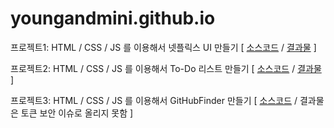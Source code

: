 # youngandmini.github.io


프로젝트1: HTML / CSS / JS 를 이용해서 넷플릭스 UI 만들기 [ [소스코드](https://github.com/youngandmini/Netflix_html_css) / [결과물](https://youngandmini.github.io/Netflix_html_css/) ]


프로젝트2: HTML / CSS / JS 를 이용해서 To-Do 리스트 만들기 [ [소스코드](https://github.com/youngandmini/To-Do-List) / [결과물](https://youngandmini.github.io/To-Do-List) ]


프로젝트3: HTML / CSS / JS 를 이용해서 GitHubFinder 만들기 [ [소스코드](https://github.com/youngandmini/GitHubFinder) / 결과물은 토큰 보안 이슈로 올리지 못함 ]
